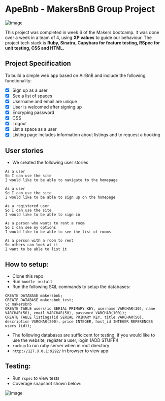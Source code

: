 ApeBnb - MakersBnB Group Project
=================

![image](https://user-images.githubusercontent.com/30720508/124908762-94ae0400-dfe1-11eb-890e-b9980602ef87.png)

This project was completed in week 6 of the Makers bootcamp. It was done over a week in a team of 4, using **XP values** to guide our behaviour.
The project tech stack is **Ruby, Sinatra, Capybara for feature testing, RSpec for unit testing, CSS and HTML.**

Project Specification
------------
To build a simple web app based on AirBnB and include the following functionality:

- [x] Sign up as a user
- [x] See a list of spaces
- [x] Username and email are unique
- [x] User is welcomed after signing up
- [x] Encryping password
- [x] CSS
- [x] Logout
- [x] List a space as a user
- [x] Listing page includes information about listings and to request a booking

User stories
------------
* We created the following user stories
```
As a user
So I can use the site
I would like to be able to navigate to the homepage

As a user
So I can use the site
I would like to be able to sign up on the homepage  

As a registered user
So I can use the site
I would like to be able to sign in

As a person who wants to rent a room
So I can see my options
I would like to be able to see the list of rooms 

As a person with a room to rent
So others can look at it
I want to be able to list it
```

How to setup:
-----

* Clone this repo
* Run `bundle install`
* Run the following SQL commands to setup the databases:
```
CREATE DATABASE makersbnb;
CREATE DATABASE makersbnb_test;
\c makersbnb
CREATE TABLE users(id SERIAL PRIMARY KEY, username VARCHAR(30), name VARCHAR(50), email VARCHAR(50), password VARCHAR(100));
CREATE TABLE listings(id SERIAL PRIMARY KEY, title VARCHAR(50), description VARCHAR(200), price INTEGER, host_id INTEGER REFERENCES users (id));
```
* The following databases are sufficicent for testing, if you would like to use the website, register a user, login (ADD STUFF)!
* `rackup` to run ruby server when in root directory
* `http://127.0.0.1:9292/` in browser to view app

Testing:
----
* Run `rspec` to view tests
* Coverage snapshot shown below:

![image](https://user-images.githubusercontent.com/30720508/124908598-629ca200-dfe1-11eb-9f08-36cdeae10a0d.png)
